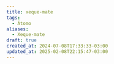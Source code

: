 ```yaml
---
title: xeque-mate
tags:
  - Átomo
aliases:
  - Xeque-mate
draft: true
created_at: 2024-07-08T17:33:33-03:00
updated_at: 2025-02-08T22:15:47-03:00
---
```


